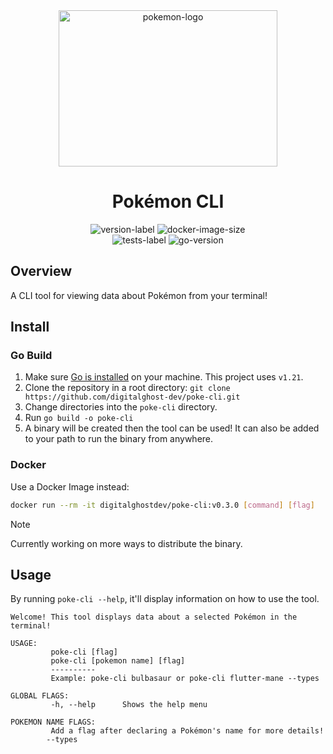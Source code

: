 <div align="center">
    <img height="250" width="350" src="https://cdn.simpleicons.org/pokemon/FFCC00" alt="pokemon-logo"/>
    <h1>Pokémon CLI</h1>
    <img src="https://img.shields.io/github/v/release/digitalghost-dev/poke-cli?style=flat-square&logo=git&logoColor=FFCC00&label=Release%20Version&labelColor=EEE&color=FFCC00" alt="version-label">
    <img src="https://img.shields.io/docker/image-size/digitalghostdev/poke-cli/v0.2.0?arch=arm64&style=flat-square&logo=docker&logoColor=FFCC00&labelColor=EEE&color=FFCC00" alt="docker-image-size">
</div>

<div align="center">
    <img src="https://img.shields.io/github/actions/workflow/status/digitalghost-dev/poke-cli/go_test.yml?style=flat-square&logo=go&logoColor=00ADD8&label=Tests&labelColor=EEE&color=00ADD8" alt="tests-label">
    <img src="https://img.shields.io/github/go-mod/go-version/digitalghost-dev/poke-cli?style=flat-square&logo=Go&labelColor=EEE&color=00ADD8" alt="go-version">
</div>

## Overview
A CLI tool for viewing data about Pokémon from your terminal!

## Install

### Go Build
1. Make sure [Go is installed](https://go.dev/dl/) on your machine. This project uses `v1.21`.
2. Clone the repository in a root directory: `git clone https://github.com/digitalghost-dev/poke-cli.git`
3. Change directories into the `poke-cli` directory.
4. Run `go build -o poke-cli`
5. A binary will be created then the tool can be used! It can also be added to your path to run the binary from anywhere.

### Docker
Use a Docker Image instead:
```bash
docker run --rm -it digitalghostdev/poke-cli:v0.3.0 [command] [flag]
```

> [!NOTE]
> Currently working on more ways to distribute the binary.

## Usage
By running `poke-cli --help`, it'll display information on how to use the tool. 
```
Welcome! This tool displays data about a selected Pokémon in the terminal!
      
USAGE:
         poke-cli [flag]
         poke-cli [pokemon name] [flag]
         ----------
         Example: poke-cli bulbasaur or poke-cli flutter-mane --types
             
GLOBAL FLAGS:
         -h, --help      Shows the help menu

POKEMON NAME FLAGS:
         Add a flag after declaring a Pokémon's name for more details!
        --types
```

